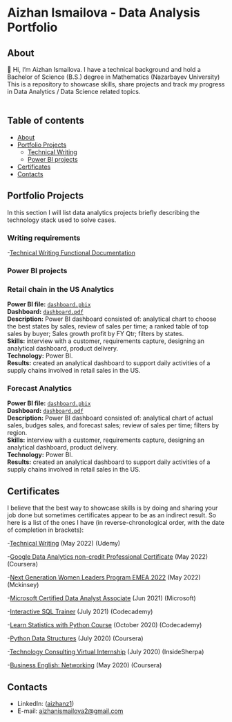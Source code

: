 # Aizhan Ismailova - Data Analysis Portfolio 

## About
👋 Hi, I’m Aizhan Ismailova. I have a technical background and hold a Bachelor of Science (B.S.) degree in Mathematics (Nazarbayev University)
<br>
This is a repository to showcase skills, share projects and track my progress in Data Analytics / Data Science related topics.  
<br>
## Table of contents

- [About](#about)
- [Portfolio Projects](#portfolio-projects)
	+ [Technical Writing](#writing-requirements)
	+ [Power BI projects](#power-bi-projects)
- [Certificates](#certificates)
- [Contacts](#contacts)




## Portfolio Projects
In this section I will list data analytics projects briefly describing the technology stack used to solve cases.

### Writing requirements

-[Technical Writing Functional Documentation](https://github.com/aizhanz1/software-writing-aizhan/wiki/Functional-Documentation)


### Power BI projects

### Retail chain in the US Analytics
**Power BI file:** [`dashboard.pbix`](https://github.com/aizhanz1/aizhanz1/tree/main/Retail_Analysis_US)    
**Dashboard:** [`dashboard.pdf`](https://github.com/aizhanz1/aizhanz1/blob/main/Retail_Analysis_US/Retail_US_demo_data.pdf)   
**Description:** Power BI dashboard consisted of: analytical chart to choose the best states by sales, review of sales per time; a ranked table of top sales by buyer; Sales growth profit by FY Qtr; filters by states.    
**Skills:** interview with a customer, requirements capture, designing an analytical dashboard, product delivery.    
**Technology:** Power BI.    
**Results:** created an analytical dashboard to support daily activities of a supply chains involved in retail sales in the US.

### Forecast Analytics
**Power BI file:** [`dashboard.pbix`](https://github.com/aizhanz1/aizhanz1/tree/main/Analysis_Forecast_sales)    
**Dashboard:** [`dashboard.pdf`](https://github.com/aizhanz1/aizhanz1/blob/main/Analysis_Forecast_sales/Forecast_Analysis_demo_data.pdf)   
**Description:** Power BI dashboard consisted of: analytical chart of actual sales, budges sales, and forecast sales; review of sales per time; filters by region.    
**Skills:** interview with a customer, requirements capture, designing an analytical dashboard, product delivery.    
**Technology:** Power BI.    
**Results:** created an analytical dashboard to support daily activities of a supply chains involved in retail sales in the US.

## Certificates
I believe that the best way to showcase skills is by doing and sharing your job done but sometimes certificates appear to be as an indirect result. 
So here is a list of the ones I have (in reverse-chronological order, with the date of completion in brackets):

-[Technical Writing](https://drive.google.com/drive/u/2/folders/1LA5WrxaViWgR14JmzgexRhnvUhR9NPbc) (May 2022) (Udemy)

-[Google Data Analytics non-credit Professional Certificate](https://drive.google.com/drive/u/2/folders/1LA5WrxaViWgR14JmzgexRhnvUhR9NPbc) (May 2022) (Coursera)

-[Next Generation Women Leaders Program EMEA 2022](https://drive.google.com/drive/u/2/folders/1LA5WrxaViWgR14JmzgexRhnvUhR9NPbc) (May 2022) (Mckinsey)

-[Microsoft Certified Data Analyst Associate](https://drive.google.com/drive/u/2/folders/1LA5WrxaViWgR14JmzgexRhnvUhR9NPbc) (Jun 2021) (Microsoft)

-[Interactive SQL Trainer](https://drive.google.com/drive/u/2/folders/1LA5WrxaViWgR14JmzgexRhnvUhR9NPbc) (July 2021) (Codecademy)

-[Learn Statistics with Python Course](https://drive.google.com/drive/u/2/folders/1LA5WrxaViWgR14JmzgexRhnvUhR9NPbc) (October 2020) (Codecademy)

-[Python Data Structures](https://drive.google.com/drive/u/2/folders/1LA5WrxaViWgR14JmzgexRhnvUhR9NPbc) (July 2020) (Coursera)

-[Technology Consulting Virtual Internship](https://drive.google.com/drive/u/2/folders/1LA5WrxaViWgR14JmzgexRhnvUhR9NPbc) (July 2020) (InsideSherpa)

-[Business English: Networking](https://drive.google.com/drive/u/2/folders/1LA5WrxaViWgR14JmzgexRhnvUhR9NPbc) (May 2020) (Coursera)




## Contacts
- LinkedIn: ([aizhanz1](https://www.linkedin.com/in/aizhan-ismailova/))
- E-mail: aizhanismailova2@gmail.com
